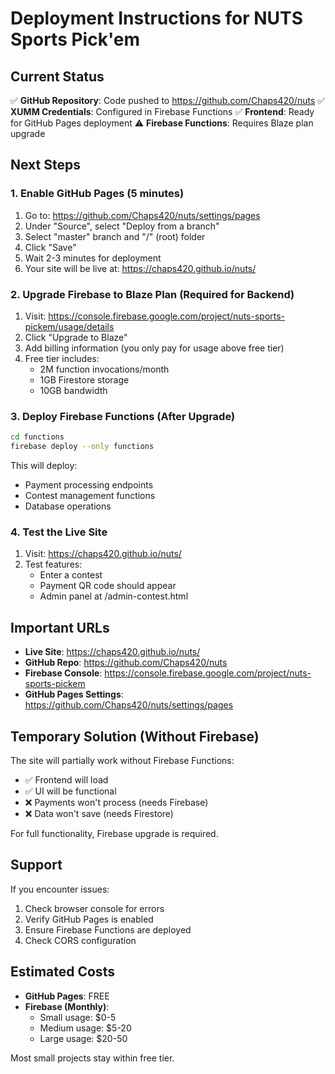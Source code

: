# Deployment Instructions for NUTS Sports Pick'em

## Current Status

✅ **GitHub Repository**: Code pushed to https://github.com/Chaps420/nuts
✅ **XUMM Credentials**: Configured in Firebase Functions
✅ **Frontend**: Ready for GitHub Pages deployment
⚠️ **Firebase Functions**: Requires Blaze plan upgrade

## Next Steps

### 1. Enable GitHub Pages (5 minutes)

1. Go to: https://github.com/Chaps420/nuts/settings/pages
2. Under "Source", select "Deploy from a branch"
3. Select "master" branch and "/" (root) folder
4. Click "Save"
5. Wait 2-3 minutes for deployment
6. Your site will be live at: https://chaps420.github.io/nuts/

### 2. Upgrade Firebase to Blaze Plan (Required for Backend)

1. Visit: https://console.firebase.google.com/project/nuts-sports-pickem/usage/details
2. Click "Upgrade to Blaze"
3. Add billing information (you only pay for usage above free tier)
4. Free tier includes:
   - 2M function invocations/month
   - 1GB Firestore storage
   - 10GB bandwidth

### 3. Deploy Firebase Functions (After Upgrade)

```bash
cd functions
firebase deploy --only functions
```

This will deploy:
- Payment processing endpoints
- Contest management functions
- Database operations

### 4. Test the Live Site

1. Visit: https://chaps420.github.io/nuts/
2. Test features:
   - Enter a contest
   - Payment QR code should appear
   - Admin panel at /admin-contest.html

## Important URLs

- **Live Site**: https://chaps420.github.io/nuts/
- **GitHub Repo**: https://github.com/Chaps420/nuts
- **Firebase Console**: https://console.firebase.google.com/project/nuts-sports-pickem
- **GitHub Pages Settings**: https://github.com/Chaps420/nuts/settings/pages

## Temporary Solution (Without Firebase)

The site will partially work without Firebase Functions:
- ✅ Frontend will load
- ✅ UI will be functional
- ❌ Payments won't process (needs Firebase)
- ❌ Data won't save (needs Firestore)

For full functionality, Firebase upgrade is required.

## Support

If you encounter issues:
1. Check browser console for errors
2. Verify GitHub Pages is enabled
3. Ensure Firebase Functions are deployed
4. Check CORS configuration

## Estimated Costs

- **GitHub Pages**: FREE
- **Firebase (Monthly)**:
  - Small usage: $0-5
  - Medium usage: $5-20
  - Large usage: $20-50

Most small projects stay within free tier.
